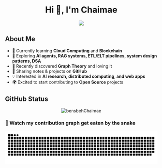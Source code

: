 <h1 align="center">Hi 👋, I'm Chaimae</h1>

<p align="center">
  <a href="https://github.com/DenverCoder1/readme-typing-svg">
    <img src="https://readme-typing-svg.demolab.com/?lines=AI%20Engineer;Data%20Scientist;Data%20Engineer;Problem%20Solving;DSA&font=Fira%20Code&center=true&width=500&height=45&color=f75c7e&vCenter=true&pause=1000&size=24&background=141321" />
  </a>
</p>


## About Me
- 🔭 Currently learning **Cloud Computing** and **Blockchain**
- 🌱 Exploring **AI agents, RAG systems, ETL/ELT pipelines, system design patterns, DSA**
- 🧩 Recently discovered **Graph Theory** and loving it
- 📝 Sharing notes & projects on **GitHub**
- 💡 Interested in **AI research, distributed computing, and web apps**
- 🌍 Excited to start contributing to **Open Source** projects



## GitHub Status  
<p align="center">
<img src="https://github-readme-stats.vercel.app/api?username=bensbehChaimae&show_icons=true&theme=radical" alt="bensbehChaimae" />
</p>





### 🐍 Watch my contribution graph get eaten by the snake
</div>
<picture>
  <source media="(prefers-color-scheme: dark)" srcset="https://raw.githubusercontent.com/bensbehChaimae/bensbehChaimae/output/github-snake-dark.svg" />
  <source media="(prefers-color-scheme: light)" srcset="https://raw.githubusercontent.com/bensbehChaimae/bensbehChaimae/output/github-snake.svg" />
  <img alt="github-snake" src="https://raw.githubusercontent.com/bensbehChaimae/bensbehChaimae/output/github-snake.svg" />
</picture>
